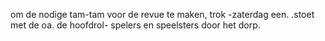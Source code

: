 om de nodige tam-tam
voor de revue te maken,
trok -zaterdag een. .stoet
met de oa. de hoofdrol-
spelers en speelsters door
het dorp.